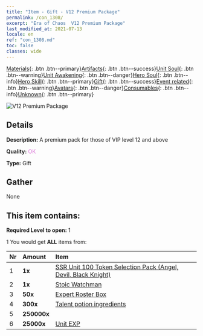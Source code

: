 ```yaml
---
title: "Item - Gift - V12 Premium Package"
permalink: /con_1308/
excerpt: "Era of Chaos  V12 Premium Package"
last_modified_at: 2021-07-13
locale: en
ref: "con_1308.md"
toc: false
classes: wide
---
```

 [Materials](/Items/){: .btn .btn--primary}[Artifacts](/Items/Artifacts/){: .btn .btn--success}[Unit Soul](/Items/UnitSoul/){: .btn .btn--warning}[Unit Awakening](/Items/UnitAwakening/){: .btn .btn--danger}[Hero Soul](/Items/HeroSoul/){: .btn .btn--info}[Hero Skill](/Items/HeroSkill/){: .btn .btn--primary}[Gift](/Items/Gift/){: .btn .btn--success}[Event related](/Items/Events/){: .btn .btn--warning}[Avatars](/Items/Avatars/){: .btn .btn--danger}[Consumables](/Items/Consumables/){: .btn .btn--info}[Unknown](/Items/Unknown/){: .btn .btn--primary}

 ![V12 Premium Package](/images/t/i_905012.png)

## Details
 **Description:** A premium pack for those of VIP level 12 and above

 **Quality:** <span style="color: #DA70D6">OK</span>

 **Type:** Gift

## Gather

  None

## This item contains:

 **Required Level to open:** 1

 1 You would get **ALL** items  from:

  | Nr | Amount |     Item    |
  |:---|:-------|:------------|
  | 1 |  **1x** | [SSR Unit 100 Token Selection Pack (Angel, Devil, Black Knight)](/Items/con_1321/) |  | 
  | 2 |  **1x** | [Stoic Watchman](/Items/art_133/) |  | 
  | 3 |  **50x** | [Expert Roster Box](/Items/con_776/) |  | 
  | 4 |  **300x** | [Talent potion ingredients](/Items/con_1120/) |  | 
  | 5 |  **250000x** | <i class="fas fa-coins"/> |  | 
  | 6 |  **25000x** | [Unit EXP](/Items/con_902/) |  | 
